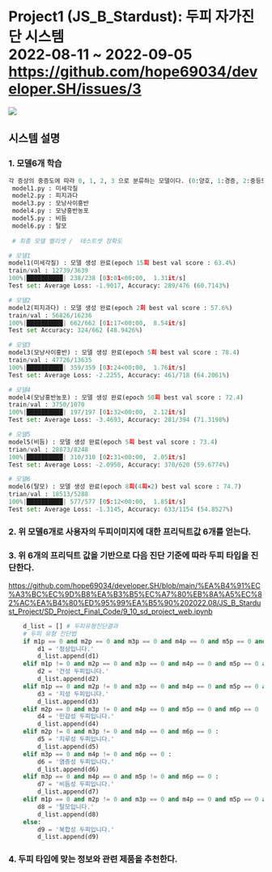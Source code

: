 # Project1 (JS_B_Stardust): 두피 자가진단 시스템 <br> 2022-08-11 ~ 2022-09-05 https://github.com/hope69034/developer.SH/issues/3
<img src="https://user-images.githubusercontent.com/108075604/188791960-6ca55e8f-757e-4b4e-ae9a-65ace5d6c754.gif"> 

## 시스템 설명

### 1. 모델6개 학습

```python
각 증상의 중증도에 따라 0, 1, 2, 3 으로 분류하는 모델이다. (0:양호, 1:경증, 2:중등도, 3:중증) 
 model1.py : 미세각질       
 model2.py : 피지과다     
 model3.py : 모낭사이홍반   
 model4.py : 모낭홍반농포   
 model5.py : 비듬         
 model6.py : 탈모
 
 # 최종 모델 벨리셋 /  테스트셋 정확도

# 모델1
model1(미세각질) : 모델 생성 완료(epoch 15회 best val score : 63.4%)
train/val : 12739/3639
100%|██████████| 238/238 [03:01<00:00,  1.31it/s]
Test set: Average Loss: -1.9017, Accuracy: 289/476 (60.7143%)

# 모델2
model2(피지과다) : 모델 생성 완료(epoch 2회 best val score : 57.6%)
train/val : 56826/16236
100%|██████████| 662/662 [01:17<00:00,  8.54it/s]
Test set Accuracy: 324/662 (48.9426%)

# 모델3
model3(모낭사이홍반) : 모델 생성 완료(epoch 5회 best val score : 78.4)
train/val : 47726/13635
100%|██████████| 359/359 [03:24<00:00,  1.76it/s]
Test set: Average Loss: -2.2255, Accuracy: 461/718 (64.2061%)

# 모델4
model4(모낭홍반농포) : 모델 생성 완료(epoch 50회 best val score : 72.4)
train/val : 3750/1070
100%|██████████| 197/197 [01:32<00:00,  2.12it/s]
Test set: Average Loss: -3.4693, Accuracy: 281/394 (71.3198%)

# 모델5
model5(비듬) : 모델 생성 완료(epoch 5회 best val score : 73.4)
trian/val : 28873/8248
100%|██████████| 310/310 [02:31<00:00,  2.05it/s]
Test set: Average Loss: -2.0950, Accuracy: 370/620 (59.6774%)

# 모델6
model6(탈모) : 모델 생성 완료(epoch 8회(4회×2) best val score : 74.7)
trian/val : 18513/5288
100%|██████████| 577/577 [05:12<00:00,  1.85it/s]
Test set: Average Loss: -1.3145, Accuracy: 633/1154 (54.8527%)
```
### 2. 위 모델6개로 사용자의 두피이미지에 대한 프리딕트값 6개를 얻는다.

### 3. 위 6개의 프리딕트 값을 기반으로 다음 진단 기준에 따라 두피 타입을 진단한다.
https://github.com/hope69034/developer.SH/blob/main/%EA%B4%91%EC%A3%BC%EC%9D%B8%EA%B3%B5%EC%A7%80%EB%8A%A5%EC%82%AC%EA%B4%80%ED%95%99%EA%B5%90%202022.08/JS_B_Stardust_Project/SD_Project_Final_Code/9_10_sd_project_web.ipynb

```python
    d_list = [] # 두피유형진단결과
    # 두피 유형 진단법
    if m1p == 0 and m2p == 0 and m3p == 0 and m4p == 0 and m5p == 0 and m6p == 0 :
        d1 = '정상입니다.'
        d_list.append(d1)
    elif m1p != 0 and m2p == 0 and m3p == 0 and m4p == 0 and m5p == 0 and m6p == 0 :
        d2 = '건성 두피입니다.'
        d_list.append(d2)
    elif m1p == 0 and m2p != 0 and m3p == 0 and m4p == 0 and m5p == 0 and m6p == 0 :
        d3 = '지성 두피입니다.'
        d_list.append(d3)
    elif m2p == 0 and m3p != 0 and m4p == 0 and m5p == 0 and m6p == 0 :
        d4 = '민감성 두피입니다.'
        d_list.append(d4)
    elif m2p != 0 and m3p != 0 and m4p == 0 and m6p == 0 :
        d5 = '지루성 두피입니다.'
        d_list.append(d5)
    elif m3p == 0 and m4p != 0 and m6p == 0 :
        d6 = '염증성 두피입니다.'
        d_list.append(d6)
    elif m3p == 0 and m4p == 0 and m5p != 0 and m6p == 0 :
        d7 = '비듬성 두피입니다.'
        d_list.append(d7)
    elif m1p == 0 and m2p != 0 and m3p == 0 and m4p == 0 and m5p == 0 and m6p != 0 :
        d8 = '탈모입니다.'
        d_list.append(d8)
    else:
        d9 = '복합성 두피입니다.'
        d_list.append(d9) 
``` 
        
### 4. 두피 타입에 맞는 정보와 관련 제품을 추천한다.
